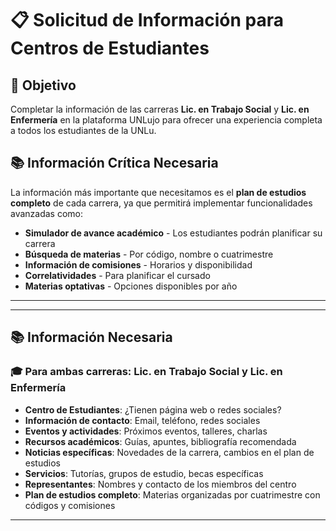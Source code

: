 # 📋 Solicitud de Información para Centros de Estudiantes

## 🎯 Objetivo
Completar la información de las carreras **Lic. en Trabajo Social** y **Lic. en Enfermería** en la plataforma UNLujo para ofrecer una experiencia completa a todos los estudiantes de la UNLu.

## 📚 **Información Crítica Necesaria**
La información más importante que necesitamos es el **plan de estudios completo** de cada carrera, ya que permitirá implementar funcionalidades avanzadas como:
- **Simulador de avance académico** - Los estudiantes podrán planificar su carrera
- **Búsqueda de materias** - Por código, nombre o cuatrimestre
- **Información de comisiones** - Horarios y disponibilidad
- **Correlatividades** - Para planificar el cursado
- **Materias optativas** - Opciones disponibles por año

---

---

## 📚 Información Necesaria

### 🎓 **Para ambas carreras: Lic. en Trabajo Social y Lic. en Enfermería**
- **Centro de Estudiantes**: ¿Tienen página web o redes sociales?
- **Información de contacto**: Email, teléfono, redes sociales
- **Eventos y actividades**: Próximos eventos, talleres, charlas
- **Recursos académicos**: Guías, apuntes, bibliografía recomendada
- **Noticias específicas**: Novedades de la carrera, cambios en el plan de estudios
- **Servicios**: Tutorías, grupos de estudio, becas específicas
- **Representantes**: Nombres y contacto de los miembros del centro
- **Plan de estudios completo**: Materias organizadas por cuatrimestre con códigos y comisiones

---
